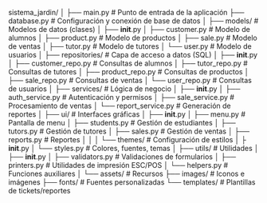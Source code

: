 sistema_jardin/
│
├── main.py                 # Punto de entrada de la aplicación
├── database.py             # Configuración y conexión de base de datos
│
├── models/                 # Modelos de datos (clases)
│   ├── __init__.py
│   ├── customer.py         # Modelo de alumnos
│   ├── product.py          # Modelo de productos
│   ├── sale.py             # Modelo de ventas
│   ├── tutor.py            # Modelo de tutores
│   └── user.py             # Modelo de usuarios
│
├── repositories/           # Capa de acceso a datos (SQL)
│   ├── __init__.py
│   ├── customer_repo.py    # Consultas de alumnos
│   ├── tutor_repo.py       # Consultas de tutores
│   ├── product_repo.py     # Consultas de productos
│   ├── sale_repo.py        # Consultas de ventas
│   └── user_repo.py        # Consultas de usuarios
│
├── services/               # Lógica de negocio
│   ├── __init__.py
│   ├── auth_service.py     # Autenticación y permisos
│   ├── sale_service.py     # Procesamiento de ventas
│   └── report_service.py   # Generación de reportes
│
├── ui/                     # Interfaces gráficas
│   ├── __init__.py
│   ├── menu.py         # Pantalla de menu
│   ├── students.py     # Gestión de estudiantes
│   ├── tutors.py       # Gestión de tutores
│   ├── sales.py        # Gestión de ventas
│   ├── reports.py      # Reportes
│   │
│   └── themes/             # Configuración de estilos
│       ├ __init__.py
│       └── styles.py       # Colores, fuentes, temas
│
├── utils/                  # Utilidades
│   ├── __init__.py
│   ├── validators.py       # Validaciones de formularios
│   ├── printers.py         # Utilidades de impresión ESC/POS
│   └── helpers.py          # Funciones auxiliares
│
└── assets/                 # Recursos
    ├── images/             # Iconos e imágenes
    ├── fonts/              # Fuentes personalizadas
    └── templates/          # Plantillas de tickets/reportes